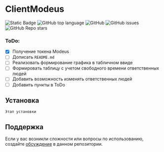 # ClientModeus

<!--Блок информации о репозитории в бейджах-->
![Static Badge](https://img.shields.io/badge/On1onss-ClientModeus-ClientModeus)
![GitHub top language](https://img.shields.io/github/languages/top/On1onss/ClientModeus)
![GitHub](https://img.shields.io/github/license/On1onss/ClientModeus)
![GitHub issues](https://img.shields.io/github/issues/On1onss/ClientModeus)
![GitHub Repo stars](https://img.shields.io/github/stars/On1onss/ClientModeus)

### ToDo:
- [x] Получение токена Modeus
- [ ] Дописать `README.md`
- [ ] Реализовать формирование графика в табличном ввиде
- [ ] Формировать таблицу с учетом свободного времени ответственных людей
- [ ] Добавить возможность изменять ответственных людей
- [ ] Добавить пункты в ToDo

<!--Установка-->
## Установка
`Этап установки`

<!--Поддержка-->
## Поддержка
Если у вас возникли сложности или вопросы по использованию, создайте 
[обсуждение](https://github.com/On1onss/ClientModeus/issues/new/choose) в данном репозитории.



